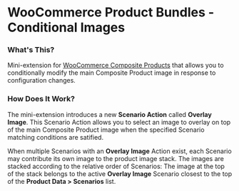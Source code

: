 # WooCommerce Product Bundles - Conditional Images

### What's This?

Mini-extension for [WooCommerce Composite Products](https://woocommerce.com/products/composite-products/) that allows you to conditionally modify the main Composite Product image in response to configuration changes.

### How Does It Work?

The mini-extension introduces a new **Scenario Action** called **Overlay Image**. This Scenario Action allows you to select an image to overlay on top of the main Composite Product image when the specified Scenario matching conditions are satified.

When multiple Scenarios with an **Overlay Image** Action exist, each Scenario may contribute its own image to the product image stack. The images are stacked according to the relative order of Scenarios: The image at the top of the stack belongs to the active **Overlay Image** Scenario closest to the top of the **Product Data > Scenarios** list.

